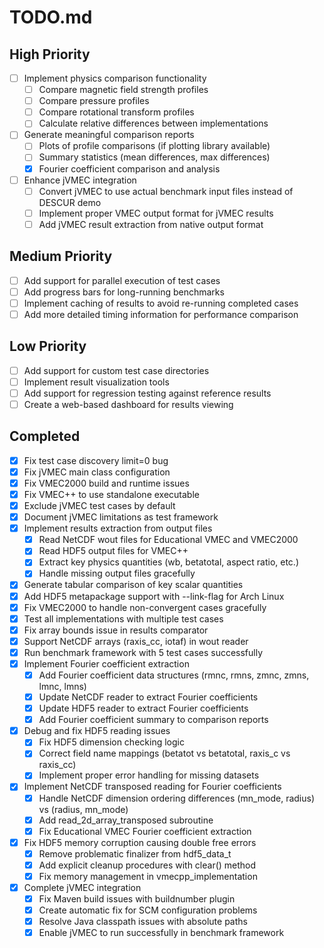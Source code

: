 # TODO.md

## High Priority

- [ ] Implement physics comparison functionality
  - [ ] Compare magnetic field strength profiles
  - [ ] Compare pressure profiles
  - [ ] Compare rotational transform profiles
  - [ ] Calculate relative differences between implementations

- [ ] Generate meaningful comparison reports
  - [ ] Plots of profile comparisons (if plotting library available)
  - [ ] Summary statistics (mean differences, max differences)
  - [x] Fourier coefficient comparison and analysis

- [ ] Enhance jVMEC integration
  - [ ] Convert jVMEC to use actual benchmark input files instead of DESCUR demo
  - [ ] Implement proper VMEC output format for jVMEC results
  - [ ] Add jVMEC result extraction from native output format

## Medium Priority

- [ ] Add support for parallel execution of test cases
- [ ] Add progress bars for long-running benchmarks
- [ ] Implement caching of results to avoid re-running completed cases
- [ ] Add more detailed timing information for performance comparison

## Low Priority

- [ ] Add support for custom test case directories
- [ ] Implement result visualization tools
- [ ] Add support for regression testing against reference results
- [ ] Create a web-based dashboard for results viewing

## Completed

- [x] Fix test case discovery limit=0 bug
- [x] Fix jVMEC main class configuration
- [x] Fix VMEC2000 build and runtime issues
- [x] Fix VMEC++ to use standalone executable
- [x] Exclude jVMEC test cases by default
- [x] Document jVMEC limitations as test framework
- [x] Implement results extraction from output files
  - [x] Read NetCDF wout files for Educational VMEC and VMEC2000
  - [x] Read HDF5 output files for VMEC++
  - [x] Extract key physics quantities (wb, betatotal, aspect ratio, etc.)
  - [x] Handle missing output files gracefully
- [x] Generate tabular comparison of key scalar quantities
- [x] Add HDF5 metapackage support with --link-flag for Arch Linux
- [x] Fix VMEC2000 to handle non-convergent cases gracefully
- [x] Test all implementations with multiple test cases
- [x] Fix array bounds issue in results comparator
- [x] Support NetCDF arrays (raxis_cc, iotaf) in wout reader
- [x] Run benchmark framework with 5 test cases successfully
- [x] Implement Fourier coefficient extraction
  - [x] Add Fourier coefficient data structures (rmnc, rmns, zmnc, zmns, lmnc, lmns)
  - [x] Update NetCDF reader to extract Fourier coefficients
  - [x] Update HDF5 reader to extract Fourier coefficients
  - [x] Add Fourier coefficient summary to comparison reports
- [x] Debug and fix HDF5 reading issues
  - [x] Fix HDF5 dimension checking logic
  - [x] Correct field name mappings (betatot vs betatotal, raxis_c vs raxis_cc)
  - [x] Implement proper error handling for missing datasets
- [x] Implement NetCDF transposed reading for Fourier coefficients
  - [x] Handle NetCDF dimension ordering differences (mn_mode, radius) vs (radius, mn_mode)
  - [x] Add read_2d_array_transposed subroutine
  - [x] Fix Educational VMEC Fourier coefficient extraction
- [x] Fix HDF5 memory corruption causing double free errors
  - [x] Remove problematic finalizer from hdf5_data_t
  - [x] Add explicit cleanup procedures with clear() method
  - [x] Fix memory management in vmecpp_implementation
- [x] Complete jVMEC integration
  - [x] Fix Maven build issues with buildnumber plugin
  - [x] Create automatic fix for SCM configuration problems
  - [x] Resolve Java classpath issues with absolute paths
  - [x] Enable jVMEC to run successfully in benchmark framework